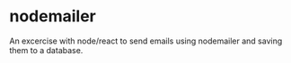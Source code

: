 # nodemailer

An excercise with node/react to send emails using nodemailer and saving them to a database.
